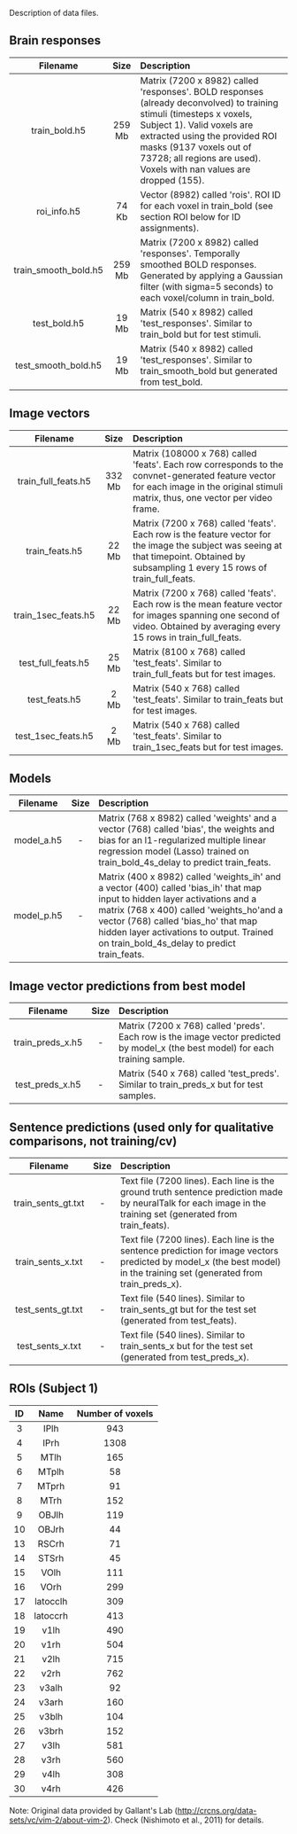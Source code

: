 Description of data files.

## Brain responses
| 	   Filename			| 	Size 	| 				Description				|
|:---------------------:|:---------:|:--------------------------------------|
| train_bold.h5			| 259 Mb	| Matrix (7200 x 8982) called 'responses'. BOLD responses (already deconvolved) to training stimuli (timesteps x voxels, Subject 1). Valid voxels are extracted using the provided ROI masks (9137 voxels out of 73728; all regions are used). Voxels with nan values are dropped (155).	|
| roi_info.h5			| 74 Kb		| Vector (8982) called 'rois'. ROI ID for each voxel in train_bold (see section ROI below for ID assignments).	|
| train_smooth_bold.h5	| 259 Mb	| Matrix (7200 x 8982) called 'responses'. Temporally smoothed BOLD responses. Generated by applying a Gaussian filter (with sigma=5 seconds) to each voxel/column in train_bold.								|
| test_bold.h5			| 19 Mb		| Matrix (540 x 8982) called 'test_responses'. Similar to train_bold but for test stimuli.						|
| test_smooth_bold.h5	| 19 Mb		| Matrix (540 x 8982) called 'test_responses'. Similar to train_smooth_bold but generated from test_bold.		|

## Image vectors
| 	   Filename			| 	Size	| 				Description				|
|:---------------------:|:---------:|:--------------------------------------|
| train_full_feats.h5	| 332 Mb	| Matrix (108000 x 768) called 'feats'. Each row corresponds to the convnet-generated feature vector for each image in the original stimuli matrix, thus, one vector per video frame.							|
| train_feats.h5		| 22 Mb		| Matrix (7200 x 768) called 'feats'. Each row is the feature vector for the image the subject was seeing at that timepoint. Obtained by subsampling 1 every 15 rows of train_full_feats.							|
| train_1sec_feats.h5	| 22 Mb		| Matrix (7200 x 768) called 'feats'. Each row is the mean feature vector for images spanning one second of video. Obtained by averaging every 15 rows in train_full_feats.								|
| test_full_feats.h5	| 25 Mb		| Matrix (8100 x 768) called 'test_feats'. Similar to train_full_feats but for test images.	|
| test_feats.h5			| 2 Mb		| Matrix (540 x 768) called 'test_feats'. Similar to train_feats but for test images.		|
| test_1sec_feats.h5	| 2 Mb		| Matrix (540 x 768) called 'test_feats'. Similar to train_1sec_feats but for test images.	|

## Models
| 	   Filename			| 	Size	| 				Description				|
|:---------------------:|:---------:|:--------------------------------------|
| model_a.h5			| -			| Matrix (768 x 8982) called 'weights' and a vector (768) called 'bias', the weights and bias for an l1-regularized multiple linear regression model (Lasso) trained on train_bold_4s_delay to predict train_feats.		|
| model_p.h5			| -			| Matrix (400 x 8982) called 'weights_ih' and a vector (400) called 'bias_ih' that map input to hidden layer activations and a matrix (768 x 400) called 'weights_ho'and a vector (768) called 'bias_ho' that map hidden layer activations to output. Trained on train_bold_4s_delay to predict train_feats.		|

## Image vector predictions from best model
| 	   Filename			| 	Size 	| 				Description				|
|:---------------------:|:---------:|:--------------------------------------|
| train_preds_x.h5		| -			| Matrix (7200 x 768) called 'preds'. Each row is the image vector predicted by model_x (the best model) for each training sample.	|
| test_preds_x.h5		| -			| Matrix (540 x 768) called 'test_preds'. Similar to train_preds_x but for test samples.											|

## Sentence predictions (used only for qualitative comparisons, not training/cv)
| 	   Filename			| 	Size 	| 				Description				|
|:---------------------:|:---------:|:--------------------------------------|
| train_sents_gt.txt	| -			| Text file (7200 lines). Each line is the ground truth sentence prediction made by neuralTalk for each image in the training set (generated from train_feats).												|
| train_sents_x.txt		| -			| Text file (7200 lines). Each line is the sentence prediction for image vectors predicted by model_x (the best model) in the training set (generated from train_preds_x).								|
| test_sents_gt.txt		| -			| Text file (540 lines). Similar to train_sents_gt but for the test set (generated from test_feats).	|
| test_sents_x.txt		| -			| Text file (540 lines). Similar to train_sents_x but for the test set (generated from test_preds_x).	|

## ROIs (Subject 1)
| ID	| Name		|	Number of voxels	|
|:-----:|:---------:|:---------------------:|
| 3		| IPlh		| 943					|
| 4		| IPrh		| 1308					|
| 5		| MTlh		| 165					|
| 6		| MTplh		| 58					|
| 7		| MTprh		| 91					|
| 8		| MTrh		| 152					|
| 9		| OBJlh		| 119					|
| 10	| OBJrh		| 44					|
| 13	| RSCrh		| 71					|
| 14	| STSrh		| 45					|
| 15	| VOlh		| 111					|
| 16	| VOrh		| 299					|
| 17	| latocclh	| 309					|
| 18	| latoccrh	| 413					|
| 19	| v1lh		| 490					|
| 20	| v1rh		| 504					|
| 21	| v2lh		| 715					|
| 22	| v2rh		| 762					|
| 23	| v3alh		|  92					|
| 24	| v3arh		| 160					|
| 25	| v3blh		| 104					|
| 26	| v3brh		| 152					|
| 27	| v3lh		| 581					|
| 28	| v3rh		| 560					|
| 29	| v4lh		| 308					|
| 30	| v4rh		| 426					|

Note: Original data provided by Gallant's Lab (http://crcns.org/data-sets/vc/vim-2/about-vim-2). Check (Nishimoto et al., 2011) for details.

